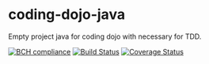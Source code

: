 # coding-dojo-java
Empty project java for coding dojo with necessary for TDD.


[![BCH compliance](https://bettercodehub.com/edge/badge/OlivierMary/coding-dojo-java?branch=master)](https://bettercodehub.com/)
[![Build Status](https://travis-ci.org/OlivierMary/coding-dojo-java.svg?branch=master)](https://travis-ci.org/OlivierMary/coding-dojo-java)
[![Coverage Status](https://coveralls.io/repos/github/OlivierMary/coding-dojo-java/badge.svg?branch=master)](https://coveralls.io/github/OlivierMary/coding-dojo-java?branch=master)

